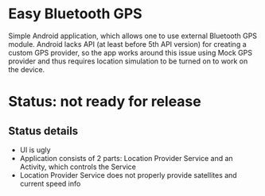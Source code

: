 # Easy Bluetooth GPS

Simple Android application, which allows one to use external Bluetooth GPS module. 
Android lacks API (at least before 5th API version) for creating a custom GPS provider, so the app works around this issue using Mock GPS provider and thus requires location simulation to be turned on to work on the device.

# Status: not ready for release

## Status details

* UI is ugly
* Application consists of 2 parts: Location Provider Service and an Activity, which controls the Service
* Location Provider Service does not properly provide satellites and current speed info